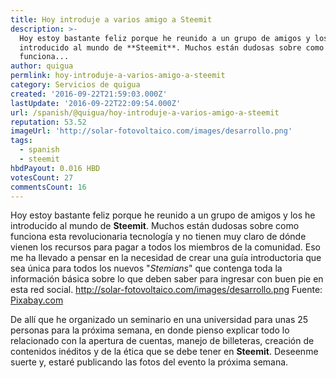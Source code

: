 ```yaml
---
title: Hoy introduje a varios amigo a Steemit
description: >-
  Hoy estoy bastante feliz porque he reunido a un grupo de amigos y los he
  introducido al mundo de **Steemit**. Muchos están dudosas sobre como
  funciona...
author: quigua
permlink: hoy-introduje-a-varios-amigo-a-steemit
category: Servicios de quigua
created: '2016-09-22T21:59:03.000Z'
lastUpdate: '2016-09-22T22:09:54.000Z'
url: /spanish/@quigua/hoy-introduje-a-varios-amigo-a-steemit
reputation: 53.52
imageUrl: 'http://solar-fotovoltaico.com/images/desarrollo.png'
tags:
  - spanish
  - steemit
hbdPayout: 0.016 HBD
votesCount: 27
commentsCount: 16
---
```


Hoy estoy bastante feliz porque he reunido a un grupo de amigos y los he introducido al mundo de **Steemit**.
Muchos están dudosas sobre como funciona esta revolucionaria tecnología y no tienen muy claro de dónde vienen los recursos para pagar a todos los miembros de la comunidad. 
Eso me ha llevado a pensar en la necesidad de crear una guía introductoria que sea única para todos los nuevos "*Stemians*" que contenga toda la información básica sobre lo que deben saber para ingresar con buen pie en esta red social. 
http://solar-fotovoltaico.com/images/desarrollo.png
Fuente: [Pixabay.com](http://Pixabay.com)


De allí que he organizado un seminario en una universidad para unas 25 personas para la próxima semana,  en donde pienso explicar todo lo relacionado con la apertura de cuentas, manejo de billeteras, creación de  contenidos inéditos y de la ética que se debe tener en **Steemit**. 
Deseenme suerte y, estaré publicando las fotos del evento la próxima semana.
